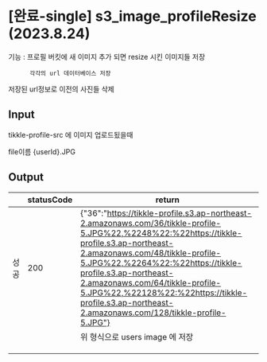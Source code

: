 # [완료-single] s3_image_profileResize (2023.8.24)

기능 : 프로필 버킷에 새 이미지 추가 되면 resize 시킨 이미지들 저장

          각각의 url 데이터베이스 저장

저장된 url정보로 이전의 사진들 삭제

## Input

tikkle-profile-src 에 이미지 업로드됬을때

file이름 {userId}.JPG

## Output

|  | statusCode | return |
| --- | --- | --- |
| 성공 | 200 | {"36":"https://tikkle-profile.s3.ap-northeast-2.amazonaws.com/36/tikkle-profile-5.JPG%22,%2248%22:%22https://tikkle-profile.s3.ap-northeast-2.amazonaws.com/48/tikkle-profile-5.JPG%22,%2264%22:%22https://tikkle-profile.s3.ap-northeast-2.amazonaws.com/64/tikkle-profile-5.JPG%22,%22128%22:%22https://tikkle-profile.s3.ap-northeast-2.amazonaws.com/128/tikkle-profile-5.JPG"} |
|  |  | 위 형식으로 users image 에 저장 |
|  |  |  |
|  |  |  |
|  |  |  |